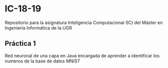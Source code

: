 # IC-18-19
Repositorio para la asignatura Inteligencia Computacional (IC) del Máster en Ingeniería Informática de la UGR

## Práctica 1
Red neuronal de una capa en Java encargada de aprender a identificar los numeros de la base de datos MNIST
